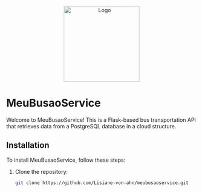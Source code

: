 <p align="center">
  <img src="[https://www.meubusao.com/#hero-14](https://www.meubusao.com/images/ic_launcher2.png)" alt="Logo" width="200" height="200">
</p>

# MeuBusaoService

Welcome to MeuBusaoService! This is a Flask-based bus transportation API that retrieves data from a PostgreSQL database in a cloud structure.

## Installation

To install MeuBusaoService, follow these steps:

1. Clone the repository:
   ```sh
   git clone https://github.com/Lisiane-von-ahn/meubusaoservice.git
